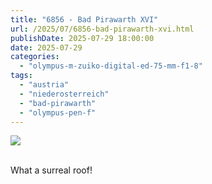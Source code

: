 ```yaml
---
title: "6856 - Bad Pirawarth XVI"
url: /2025/07/6856-bad-pirawarth-xvi.html
publishDate: 2025-07-29 18:00:00
date: 2025-07-29
categories:
  - "olympus-m-zuiko-digital-ed-75-mm-f1-8"
tags:
  - "austria"
  - "niederosterreich"
  - "bad-pirawarth"
  - "olympus-pen-f"
---
```

<div class="container">
<div class="center"><a target="_blank" href="https://d25zfm9zpd7gm5.cloudfront.net/1200x1200/2021/20210307_151320_lr.jpg"><img class="webfeedsFeaturedVisual" src="https://d25zfm9zpd7gm5.cloudfront.net/0600x0600/2021/20210307_151320_lr.jpg" /></a></div>
</div>
<br />

What a surreal roof!
